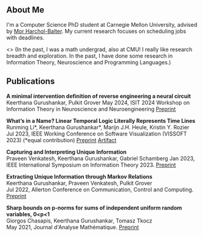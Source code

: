 ## About Me

I'm a Computer Science PhD student at Carnegie Mellon University, advised by [Mor Harchol-Balter](https://www.cs.cmu.edu/~harchol/). My current research focuses on scheduling jobs with deadlines.

<> (In the past, I was a math undergrad, also at CMU! I really like research breadth and exploration. In the past, I have done some research in Information Theory, Neuroscience and Programming Languages.)

## Publications

**A minimal intervention definition of reverse engineering a neural circuit**
 	Keerthana Gurushankar, Pulkit Grover
	May 2024, ISIT 2024 Workshop on Information Theory in Neuroscience and Neuroengineering [Preprint](https://arxiv.org/abs/2110.00889)

**What’s in a Name? Linear Temporal Logic Literally Represents Time Lines**  
    	Runming Li\*, Keerthana Gurushankar\*, Marijn J.H. Heule, Kristin Y. Rozier
   	Jul 2023, IEEE Working Conference on Software Visualization (VISSOFT 2023) (\*equal contribution) [Preprint](https://www.andrew.cmu.edu/user/runmingl/paper/ltl.pdf) [Artifact](https://zenodo.org/record/8244783)

**Capturing and Interpreting Unique Information**  
	Praveen Venkatesh, Keerthana Gurushankar, Gabriel Schamberg
	Jan 2023, IEEE International Symposium on Information Theory 2023. [Preprint](https://arxiv.org/abs/2302.11873)

**Extracting Unique Information through Markov Relations**  
	Keerthana Gurushankar, Praveen Venkatesh, Pulkit Grover  
	Jul 2022, Allerton Conference on Communication, Control and Computing. [Preprint](https://arxiv.org/abs/2210.14789)

**Sharp bounds on p-norms for sums of independent uniform random variables, 0<p<1**  
	Giorgos Chasapis, Keerthana Gurushankar, Tomasz Tkocz  
	May 2021, Journal d'Analyse Mathématique. [Preprint](https://arxiv.org/abs/2105.14079)

    